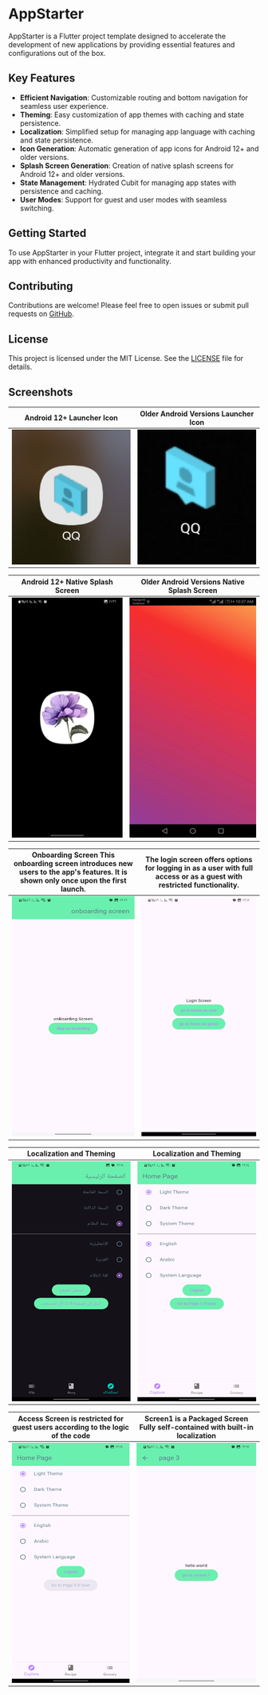 # AppStarter

AppStarter is a Flutter project template designed to accelerate the development of new applications by providing essential features and configurations out of the box.

## Key Features

- **Efficient Navigation**: Customizable routing and bottom navigation for seamless user experience.
- **Theming**: Easy customization of app themes with caching and state persistence.
- **Localization**: Simplified setup for managing app language with caching and state persistence.
- **Icon Generation**: Automatic generation of app icons for Android 12+ and older versions.
- **Splash Screen Generation**: Creation of native splash screens for Android 12+ and older versions.
- **State Management**: Hydrated Cubit for managing app states with persistence and caching.
- **User Modes**: Support for guest and user modes with seamless switching.

## Getting Started

To use AppStarter in your Flutter project, integrate it and start building your app with enhanced productivity and functionality.

## Contributing

Contributions are welcome! Please feel free to open issues or submit pull requests on [GitHub](httpsgithub.commohamedebrahim7App-Starter).

## License

This project is licensed under the MIT License. See the [LICENSE](LICENSE) file for details.

## Screenshots

| Android 12+ Launcher Icon        | Older Android Versions Launcher Icon       |
|:-------------------------:|:-------------------------:|
| <img src="screen_shots/Screenshot_1.jpg" alt="Android 12+ Launcher Icon" width="270" height="270">  | <img src="screen_shots/Screenshot_2.jpg" alt="Older Android Versions Launcher Icon" width="270" height="270">  |

| Android 12+ Native Splash Screen       | Older Android Versions Native Splash Screen      |
|:-------------------------:|:-------------------------:|
| <img src="screen_shots/Screenshot_3.jpg" alt="Android 12+ Native Splash Screen" width="270" height="480">  | <img src="screen_shots/Screenshot_4.jpg" alt="Older Android Versions Native Splash Screen" width="270" height="480">  |

| Onboarding Screen This onboarding screen introduces new users to the app's features. It is shown only once upon the first launch.            | The login screen offers options for logging in as a user with full access or as a guest with restricted functionality.       |
|:-------------------------:|:-------------------------:|
| <img src="screen_shots/Screenshot_5.jpg" alt="Onboarding Screen" width="270" height="480">  | <img src="screen_shots/Screenshot_6.jpg" alt="Login Screen" width="270" height="480">  |

| Localization  and   Theming   |    Localization and Theming	   |
|:-------------------------:|:-------------------------:|
| <img src="screen_shots/Screenshot_7.jpg" alt="Localization" width="270" height="480">  | <img src="screen_shots/Screenshot_8.jpg" alt="Theming" width="270" height="480">  |

| Access Screen is restricted for guest users according to the logic of the code      | Screen1 is a Packaged Screen Fully self-contained with built-in localization  |
|:-------------------------:|:-------------------------:|
| <img src="screen_shots/Screenshot_9.jpg" alt="Localization" width="270" height="480">  | <img src="screen_shots/Screenshot_10.jpg" alt="Theming" width="270" height="480">  |
